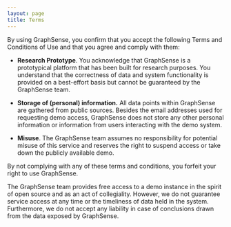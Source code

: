```yaml
---
layout: page
title: Terms
---
```


By using GraphSense, you confirm that you accept the following Terms and Conditions of Use and that you agree and comply with them:

* **Research Prototype**. You acknowledge that GraphSense is a prototypical platform that has been built for research purposes. You understand that the correctness of data and system functionality is provided on a best-effort basis but cannot be guaranteed by the GraphSense team.

* **Storage of (personal) information.** All data points within GraphSense are gathered from public sources. Besides the email addresses used for requesting demo access, GraphSense does not store any other personal information or information from users interacting with the demo system.

* **Misuse**. The GraphSense team assumes no responsibility for potential misuse of this service and reserves the right to suspend access or take down the publicly available demo.

By not complying with any of these terms and conditions, you forfeit your right to use GraphSense.

The GraphSense team provides free access to a demo instance in the spirit of open source and as an act of collegiality. However, we do not guarantee service access at any time or the timeliness of data held in the system. Furthermore, we do not accept any liability in case of conclusions drawn from the data exposed by GraphSense.
